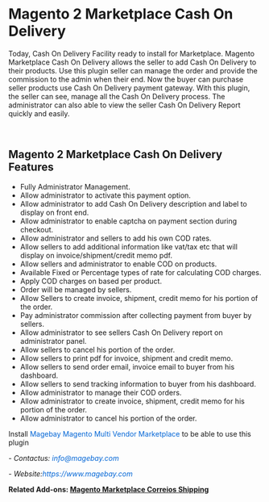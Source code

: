 <h1 style="margin-left:0px; margin-right:0px">Magento 2 Marketplace Cash On Delivery</h1>

<p>Today, Cash On Delivery Facility ready to install for Marketplace. Magento Marketplace Cash On Delivery allows the seller to add Cash On Delivery to their products. Use this plugin seller can manage the order and provide the commission to the admin when their end. Now the buyer can purchase seller products use Cash On Delivery payment gateway. With this plugin, the seller can see, manage all the Cash On Delivery process. The administrator can also able to view the seller Cash On Delivery Report quickly and easily.</p>

<p>&nbsp;</p>

<h2>Magento 2 Marketplace Cash On Delivery Features</h2>

<ul>
	<li>Fully Administrator Management.</li>
	<li>Allow administrator to activate this payment option.</li>
	<li>Allow administrator to add Cash On Delivery description and label to display on front end.</li>
	<li>Allow administrator to enable captcha on payment section during checkout.</li>
	<li>Allow administrator and sellers to add his own COD rates.</li>
	<li>Allow sellers to add additional information like vat/tax etc that will display on invoice/shipment/credit memo pdf.</li>
	<li>Allow sellers and administrator to enable COD on products.</li>
	<li>Available Fixed or Percentage types of rate for calculating COD charges.</li>
	<li>Apply COD charges on based per product.</li>
	<li>Order will be managed by sellers.</li>
	<li>Allow Sellers to create invoice, shipment, credit memo for his portion of the order.</li>
	<li>Pay administrator commission after collecting payment from buyer by sellers.</li>
	<li>Allow administrator to see sellers Cash On Delivery report on administrator panel.</li>
	<li>Allow sellers to cancel his portion of the order.</li>
	<li>Allow sellers to print pdf for invoice, shipment and credit memo.</li>
	<li>Allow sellers to send order email, invoice email to buyer from his dashboard.</li>
	<li>Allow sellers to send tracking information to buyer from his dashboard.</li>
	<li>Allow administrator to manage their COD orders.</li>
	<li>Allow administrator to create invoice, shipment, credit memo for his portion of the order.</li>
	<li>Allow administrator to cancel his portion of the order.</li>
</ul>

<p>Install&nbsp;<a href="https://www.magebay.com/magento-multi-vendor-marketplace-extension" style="box-sizing: border-box; background-color: transparent; color: rgb(3, 102, 214); text-decoration-line: none;">Magebay Magento Multi Vendor Marketplace</a>&nbsp;to be able to use this plugin</p>

<p><em>- Contact</em><em>us:</em><em>&nbsp;<a href="mailto:info@magebay.com" style="box-sizing: border-box; background-color: transparent; color: rgb(3, 102, 214); text-decoration-line: none;">info@magebay.com</a></em></p>

<p><em>- Website:<a href="https://www.magebay.com/" style="box-sizing: border-box; background-color: transparent; color: rgb(3, 102, 214); text-decoration-line: none;">https://www.magebay.com</a></em></p>

<p style="margin-left:0px; margin-right:0px"><strong>Related Add-ons:&nbsp;<a href="https://github.com/magebaycom/magento-marketplace-correios-shipping">Magento Marketplace Correios Shipping</a></strong></p>
